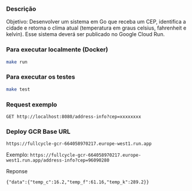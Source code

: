 ### Descrição

Objetivo: Desenvolver um sistema em Go que receba um CEP, identifica a cidade e retorna o clima atual (temperatura em graus celsius, fahrenheit e kelvin). Esse sistema deverá ser publicado no Google Cloud Run.


### Para executar localmente (Docker)
```bash
make run
```

### Para executar os testes
```bash
make test
```

### Request exemplo
`GET http://localhost:8080/address-info?cep=xxxxxxxx`


### Deploy GCR Base URL

`https://fullcycle-gcr-664058970217.europe-west1.run.app`

Exemplo:
`https://fullcycle-gcr-664058970217.europe-west1.run.app/address-info?cep=96090280`

Reponse
```
{"data":{"temp_c":16.2,"temp_f":61.16,"temp_k":289.2}}
```